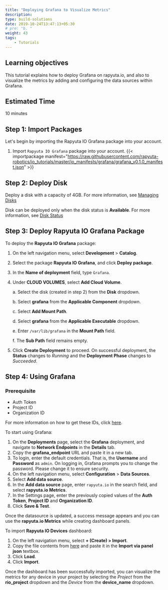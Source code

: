 ```yaml
---
title: "Deploying Grafana to Visualize Metrics"
description:
type: build-solutions
date: 2019-10-24T13:47:13+05:30
# pre: "b. "
weight: 43
tags:
    - Tutorials
---
```


## Learning objectives

This tutorial explains how to deploy Grafana on rapyuta.io, and also to visualize the metrics by adding and configuring the data sources within Grafana.

## Estimated Time
10 minutes

## Step 1: Import Packages

Let's begin by importing the Rapyuta IO Grafana package into your account. 

1. Import ```Rapyuta IO Grafana``` package into your account.
{{< importpackage manifest="https://raw.githubusercontent.com/rapyuta-robotics/io_tutorials/master/io_manifests/grafana/grafana_v0.1.0_manifest.json" >}}

## Step 2: Deploy Disk

Deploy a disk with a capacity of 4GB. For more information, see [Managing Disks](/3_how-tos/33_software-development/336_creating-cloud-volume/#creating-or-deleting-disks)

Disk can be deployed only when the disk status is **Available**. For more information, see [Disk Status](/3_how-tos/33_software-development/336_creating-cloud-volume/#disk-status)

## Step 3: Deploy Rapyuta IO Grafana Package

To deploy the **Rapyuta IO Grafana** package:

1. On the left navigation menu, select **Development** >  **Catalog**.
2. Select the package **Rapyuta IO Grafana**, and click **Deploy package**.
3. In the **Name of deployment** field, type ```Grafana```.
4. Under **CLOUD VOLUMES**, select **Add Cloud Volume**. 

   a. Select the disk (created in step 2) from the **Disk** dropdown.

   b. Select **grafana** from the **Applicable Component** dropdown.

   c. Select **Add Mount Path**.

   d. Select **grafana** from the **Applicable Executable** dropdown.

   e. Enter ```/var/lib/grafana``` in the **Mount Path** field.

   f. The **Sub Path** field remains empty.
    
6. Click **Create Deployment** to proceed.
   On successful deployment, the **Status** changes to *Running* and the **Deployment Phase** changes to *Succeeded*.
 

## Step 4: Using Grafana 

### Prerequisite
* Auth Token
* Project ID
* Organization ID

For more information on how to get these IDs, click [here](/3_how-tos/35_tooling_and_debugging/rapyuta-io-python-sdk/#auth-token).

To start using Grafana: 

1. On the **Deployments** page, select the **Grafana** deployment, and navigate to **Network Endpoints** in the **Details** tab. 
2. Copy the **grafana_endpoint** URL and paste it in a new tab. 
3. To login, enter the default credentials. That is, the **Username** and **Password** as ```admin```.
    On logging in, Grafana prompts you to change the password. Please change it to ensure security.
4. On the left navigation menu, select **Configuration** > **Data Sources**.
5. Select **Add data source**.
6. In the **Add data source** page, enter ```rapyuta.io``` in the search field, and select **rapyuta.io Metrics**.
7. In the Settings page, enter the previously copied values of the **Auth Token**, **Project ID** and **Organization ID**.
8. Click **Save & Test**. 

Once the datasource is updated, a success message appears and you can use the **rapyuta.io Metrics** while creating dashboard panels.

To import **Rapyuta IO Devices** dashboard:

1. On the left navigation menu, select **+ (Create) > Import**.
2. Copy the file contents from [here](https://raw.githubusercontent.com/rapyuta-robotics/io_tutorials/bad7e26ab0ddce9b72b34d2e122991b050041f43/io_manifests/grafana/dashboards/rapyuta_io_devices_dashboard.v0.0.0.json) and paste it in the **Import via panel json** textbox.
3. Click **Load**.
4. Click **Import**.

Once the dashboard has been successfully imported, you can visualize the metrics for any device in your project by selecting the *Project* from the **rio_project** dropdown and the *Device* from the **device_name** dropdown.